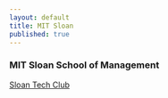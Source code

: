 ```yaml
---
layout: default
title: MIT Sloan
published: true
---
```

### MIT Sloan School of Management 

[Sloan Tech Club](http://www.mitsloantech.com/)